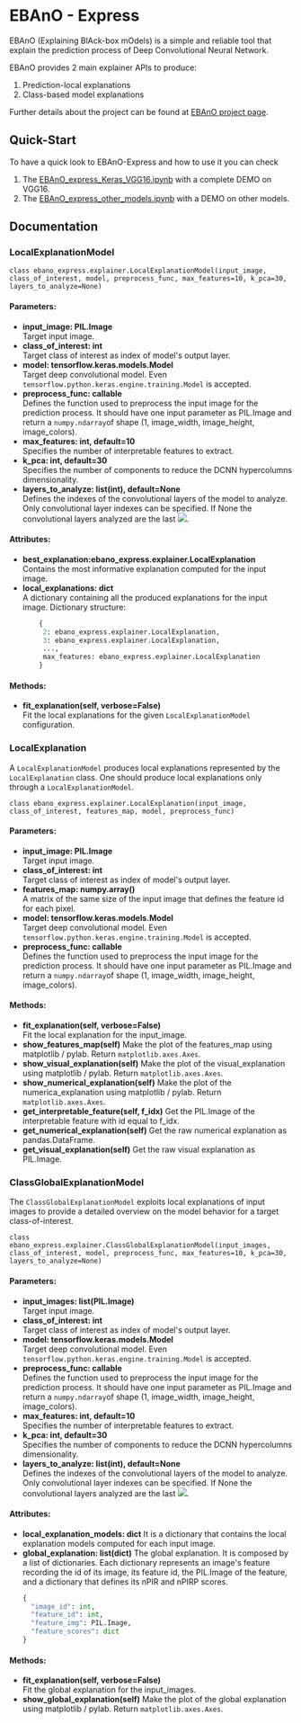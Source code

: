 # EBAnO - Express
EBAnO (Explaining BlAck-box mOdels) is a simple and reliable tool that explain the prediction process of Deep Convolutional Neural Network.

EBAnO provides 2 main explainer APIs to produce:
1. Prediction-local explanations
2. Class-based model explanations

Further details about the project can be found at [EBAnO project page](https://ebano-ecosystem.github.io).

## Quick-Start
To have a quick look to EBAnO-Express and how to use it you can check 
1. The [EBAnO_express_Keras_VGG16.ipynb](https://github.com/EBAnO-Ecosystem/EBAnO-Express/blob/master/EBAnO_express_Keras_VGG16.ipynb) with a complete DEMO on VGG16.
2. The [EBAnO_express_other_models.ipynb](https://github.com/EBAnO-Ecosystem/EBAnO-Express/blob/master/EBAnO_express_other_models.ipynb) with a DEMO on other models.


## Documentation
### LocalExplanationModel
```
class ebano_express.explainer.LocalExplanationModel(input_image, class_of_interest, model, preprocess_func, max_features=10, k_pca=30, layers_to_analyze=None)
```
#### Parameters:
- **input_image: PIL.Image**  
    Target input image.
- **class_of_interest: int**  
    Target class of interest as index of model's output layer.
- **model: tensorflow.keras.models.Model**  
    Target deep convolutional model. 
    Even `tensorflow.python.keras.engine.training.Model` is accepted. 
- **preprocess_func: callable**  
    Defines the function used to preprocess the input image for the prediction process. 
    It should have one input parameter as PIL.Image and return a `numpy.ndarray`of shape (1, image_width, image_height, image_colors).
- **max_features: int, default=10**  
    Specifies the number of interpretable features to extract.
- **k_pca: int, default=30**  
    Specifies the number of components to reduce the DCNN hypercolumns dimensionality.
- **layers_to_analyze: list(int), default=None**  
    Defines the indexes of the convolutional layers of the model to analyze. Only convolutional layer indexes can be specified.
    If None the convolutional layers analyzed are the last <img src="https://render.githubusercontent.com/render/math?math=Log_2(n\_conv\_layers)">.


#### Attributes:
- **best_explanation:ebano_express.explainer.LocalExplanation**  
    Contains the most informative explanation computed for the input image.
- **local_explanations: dict**  
    A dictionary containing all the produced explanations for the input image.
    Dictionary structure:  
    ```python
        {
         2: ebano_express.explainer.LocalExplanation, 
         3: ebano_express.explainer.LocalExplanation,
         ...,
         max_features: ebano_express.explainer.LocalExplanation
        }
    ```
#### Methods:
- **fit_explanation(self, verbose=False)**  
    Fit the local explanations for the given `LocalExplanationModel` configuration.

### LocalExplanation
A `LocalExplanationModel` produces local explanations represented by the `LocalExplanation` class.
One should produce local explanations only through a `LocalExplanationModel`.

```
class ebano_express.explainer.LocalExplanation(input_image, class_of_interest, features_map, model, preprocess_func)
```

#### Parameters:
- **input_image: PIL.Image**  
    Target input image.
- **class_of_interest: int**  
    Target class of interest as index of model's output layer.
- **features_map: numpy.array()**  
    A matrix of the same size of the input image that defines the feature id for each pixel.
- **model: tensorflow.keras.models.Model**  
    Target deep convolutional model. 
    Even `tensorflow.python.keras.engine.training.Model` is accepted.
- **preprocess_func: callable**  
    Defines the function used to preprocess the input image for the prediction process. 
    It should have one input parameter as PIL.Image and return a `numpy.ndarray`of shape (1, image_width, image_height, image_colors).

#### Methods:
- **fit_explanation(self, verbose=False)**  
    Fit the local explanation for the input_image.
- **show_features_map(self)**
    Make the plot of the features_map using matplotlib / pylab.  Return ```matplotlib.axes.Axes```.
- **show_visual_explanation(self)**
    Make the plot of the visual_explanation using matplotlib / pylab.  Return ```matplotlib.axes.Axes```.
- **show_numerical_explanation(self)**
    Make the plot of the numerica_explanation using matplotlib / pylab.  Return ```matplotlib.axes.Axes```.
- **get_interpretable_feature(self, f_idx)**
    Get the PIL.Image of the interpretable feature with id equal to f_idx.
- **get_numerical_explanation(self)**
    Get the raw numerical explanation as pandas.DataFrame.
- **get_visual_explanation(self)**
    Get the raw visual explanation as PIL.Image.

### ClassGlobalExplanationModel
The ```ClassGlobalExplanationModel``` exploits local explanations of input images to provide a detailed overview on the model behavior for a target class-of-interest.

```
class ebano_express.explainer.ClassGlobalExplanationModel(input_images, class_of_interest, model, preprocess_func, max_features=10, k_pca=30, layers_to_analyze=None)
```

#### Parameters:
- **input_images: list(PIL.Image)**  
    Target input image.
- **class_of_interest: int**  
    Target class of interest as index of model's output layer.
- **model: tensorflow.keras.models.Model**  
    Target deep convolutional model. 
    Even `tensorflow.python.keras.engine.training.Model` is accepted. 
- **preprocess_func: callable**  
    Defines the function used to preprocess the input image for the prediction process. 
    It should have one input parameter as PIL.Image and return a `numpy.ndarray`of shape (1, image_width, image_height, image_colors).
- **max_features: int, default=10**  
    Specifies the number of interpretable features to extract.
- **k_pca: int, default=30**  
    Specifies the number of components to reduce the DCNN hypercolumns dimensionality.
- **layers_to_analyze: list(int), default=None**  
    Defines the indexes of the convolutional layers of the model to analyze. Only convolutional layer indexes can be specified.
    If None the convolutional layers analyzed are the last <img src="https://render.githubusercontent.com/render/math?math=Log_2(n\_conv\_layers)">.

#### Attributes:
- **local_explanation_models: dict**
    It is a dictionary that contains the local explanation models computed for each input image.
- **global_explanation: list(dict)**
    The global explanation. It is composed by a list of dictionaries. 
    Each dictionary represents an image's feature recording the id of its image, its feature id, the PIL.Image of the feature, and a dictionary that defines its nPIR and nPIRP scores.
    ```python
    { 
      "image_id": int, 
      "feature_id": int, 
      "feature_img": PIL.Image, 
      "feature_scores": dict
    }
    ```
#### Methods:
- **fit_explanation(self, verbose=False)**  
    Fit the global explanation for the input_images.
- **show_global_explanation(self)**
    Make the plot of the global explanation using matplotlib / pylab.  Return ```matplotlib.axes.Axes```.

